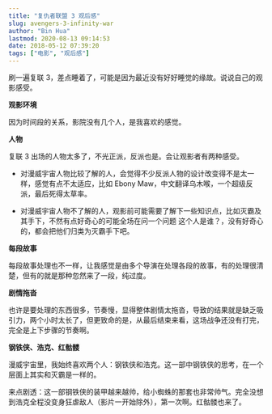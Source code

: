 ```yaml
---
title: "复仇者联盟 3 观后感"
slug: avengers-3-infinity-war
author: "Bin Hua"
lastmod: 2020-08-13 09:14:53
date: 2018-05-12 07:39:20
tags: ["电影", "观后感"]
---
```


刷一遍复联 3，差点睡着了，可能是因为最近没有好好睡觉的缘故。说说自己的观影感受。

**观影环境**

因为时间段的关系，影院没有几个人，是我喜欢的感觉。

**人物**

复联 3 出场的人物太多了，不光正派，反派也是。会让观影者有两种感受。

- 对漫威宇宙人物比较了解的人，会觉得不少反派人物的设计改变得不是太一样，感觉有点不太适应，比如 Ebony Maw，中文翻译乌木喉，一个超级反派，最后死得太草率。 
 
- 对漫威宇宙人物不了解的人，观影前可能需要了解下一些知识点，比如灭霸及其手下，不然有点好奇心的可能全场在问一个问题 这个人是谁？，没有好奇心的，都会把他们归类为灭霸手下吧。 

**每段故事**

每段故事处理也不一样，让我感觉是由多个导演在处理各段的故事，有的处理很清楚，但有的就是那种忽然来了一段，纯过度。

**剧情拖沓**

也许是要处理的东西很多，节奏慢，显得整体剧情太拖沓，导致的结果就是缺乏吸引力，两个小时太长了，但更致命的是，从最后结束来看，这场战争还没有打完，完全是上下步骤的节奏啊。

**钢铁侠、浩克、红骷髅**

漫威宇宙里，我始终喜欢两个人：钢铁侠和浩克。这一部中钢铁侠的思考，在一个层面上其实和灭霸是一样的。

来点剧透：这一部钢铁侠的装甲越来越帅，给小蜘蛛的那套也非常帅气。完全没想到浩克全程没变身狂虐敌人（影片一开始除外），第一次啊。红骷髅也来了。